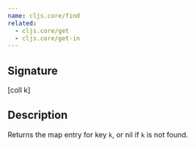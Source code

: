 ```yaml
---
name: cljs.core/find
related:
  - cljs.core/get
  - cljs.core/get-in
---
```


## Signature
[coll k]


## Description

Returns the map entry for key `k`, or nil if `k` is not found.
